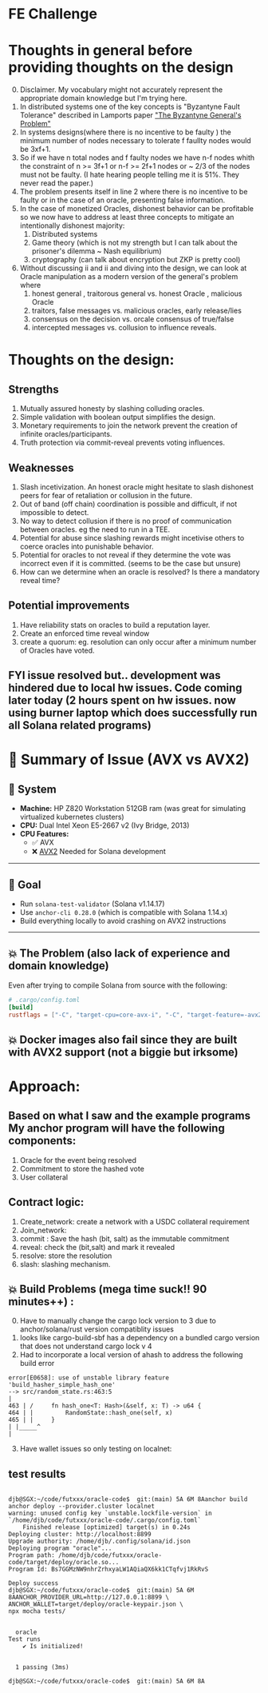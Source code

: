 # FE Challenge

# Thoughts in general before providing thoughts on the design
0. Disclaimer. My vocabulary might not accurately represent the appropriate domain knowledge but I'm trying here. 
1. In distributed systems one of the key concepts is "Byzantyne Fault Tolerance" described in Lamports paper ["The Byzantyne General's Problem"](https://dl.acm.org/doi/10.1145/357172.357176)
2. In systems designs(where there is no incentive to be faulty ) the minimum number of nodes necessary to tolerate f faullty nodes would be 3xf+1.
3. So if we have n total nodes and f faulty nodes we have n-f nodes whith the constraint of n >= 3f+1 or n-f >= 2f+1 nodes  or ~ 2/3 of the nodes must not be faulty. (I hate hearing people telling me it is 51%. They never read the paper.)
4. The problem presents itself in line 2 where there is no incentive to be faulty or in the case of an oracle, presenting false information.
5. In the case of monetized Oracles, dishonest behavior can be profitable so we now have to address at least three concepts to mitigate an intentionally dishonest majority:   
   1. Distributed systems 
   2. Game theory (which is not my strength but I can talk about the prisoner's dilemma ~ Nash equilibrium)
   3. cryptography (can talk about encryption but ZKP is pretty cool)
6. Without discussing ii and ii and diving into the design, we can look at Oracle manipulation as a modern version of the general's problem where 
   1. honest general , traitorous general  vs.  honest Oracle , malicious Oracle
   2. traitors, false messages vs.  malicious oracles, early release/lies
   3. consensus on the decision  vs.   orcale consensus of true/false
   4. intercepted messages vs.  collusion to influence reveals.


# Thoughts on the design:
## Strengths
1. Mutually assured honesty by slashing colluding oracles.
2. Simple validation with boolean output simplifies the design.
3. Monetary requirements to join the network prevent the creation of infinite oracles/participants.
4. Truth protection via commit-reveal prevents voting influences. 


## Weaknesses
1. Slash incetivization. An honest oracle might hesitate to slash dishonest peers for fear of retaliation or collusion in the future.
2. Out of band (off chain) coordination is possible and difficult,  if not impossible to detect.
3. No way to detect collusion if there is no proof of communication between oracles. eg the need to run in a TEE. 
4. Potential for abuse since slashing rewards might incetivise others to coerce oracles into punishable behavior. 
5. Potential for oracles to not reveal if they determine the vote was incorrect even if it is committed. (seems to be the case but unsure)
6. How can we determine when an oracle is resolved? Is there a mandatory reveal time?

## Potential improvements
 1. Have reliability stats on oracles to build a reputation layer.
2. Create an enforced time reveal window
3. create a quorum: eg. resolution can only occur after a minimum number of Oracles have voted. 




## FYI issue resolved but.. development was hindered due to local hw issues.  Code coming later today (2 hours spent on hw issues.  now using burner laptop which does successfully run all Solana related programs)
# 🧩 Summary of Issue (AVX vs AVX2)

## 🔧 System
- **Machine:** HP Z820 Workstation 512GB ram (was great for simulating virtualized kubernetes clusters)
- **CPU:** Dual Intel Xeon E5-2667 v2 (Ivy Bridge, 2013)
- **CPU Features:**
   - ✅ AVX
   - ❌ [AVX2](https://en.wikipedia.org/wiki/Advanced_Vector_Extensions)  Needed for Solana development

---

## 🎯 Goal
- Run `solana-test-validator` (Solana v1.14.17)
- Use `anchor-cli 0.28.0` (which is compatible with Solana 1.14.x)
- Build everything locally to avoid crashing on AVX2 instructions

---

## 💥 The Problem (also lack of experience and domain knowledge)
Even after trying to compile Solana from source with the following:

```toml
# .cargo/config.toml
[build]
rustflags = ["-C", "target-cpu=core-avx-i", "-C", "target-feature=-avx2"]

```
## 💥 Docker images also fail since they are built with AVX2 support  (not a biggie but irksome)


# Approach:
## Based on what I saw and the example programs My anchor program will have the following components:
1. Oracle for the event being resolved
2. Commitment to store the hashed vote
3. User collateral

## Contract logic:
1. Create_network:  create a network with a USDC collateral requirement
2. Join_network:  
3. commit : Save the hash (bit, salt) as the immutable commitment
4. reveal: check the (bit,salt) and mark it revealed
5. resolve:  store the resolution
6. slash:   slashing mechanism.



## 💥 Build Problems  (mega time suck!! 90 minutes++) : 
0. Have to manually change the cargo lock version to 3 due to anchor/solana/rust version compatiblity issues
1.   looks like cargo-build-sbf has a dependency on a bundled cargo version that does not understand cargo lock v 4
2. Had to incorporate a local version of ahash to address the following build error
```
error[E0658]: use of unstable library feature 'build_hasher_simple_hash_one'
--> src/random_state.rs:463:5
|
463 | /     fn hash_one<T: Hash>(&self, x: T) -> u64 {
464 | |         RandomState::hash_one(self, x)
465 | |     }
| |_____^
|
```
3. Have wallet issues  so only testing on localnet:

## test results
```

djb@SGX:~/code/futxxx/oracle-code$  git:(main) 5A 6M 8Aanchor build
anchor deploy --provider.cluster localnet
warning: unused config key `unstable.lockfile-version` in `/home/djb/code/futxxx/oracle-code/.cargo/config.toml`
    Finished release [optimized] target(s) in 0.24s
Deploying cluster: http://localhost:8899
Upgrade authority: /home/djb/.config/solana/id.json
Deploying program "oracle"...
Program path: /home/djb/code/futxxx/oracle-code/target/deploy/oracle.so...
Program Id: Bs7GGMzNW9nhrZrhxyaLW1AQiaQX6kk1CTqfvj1RkRvS

Deploy success
djb@SGX:~/code/futxxx/oracle-code$  git:(main) 5A 6M 8AANCHOR_PROVIDER_URL=http://127.0.0.1:8899 \
ANCHOR_WALLET=target/deploy/oracle-keypair.json \
npx mocha tests/


  oracle
Test runs
    ✔ Is initialized!


  1 passing (3ms)

djb@SGX:~/code/futxxx/oracle-code$  git:(main) 5A 6M 8A


```
